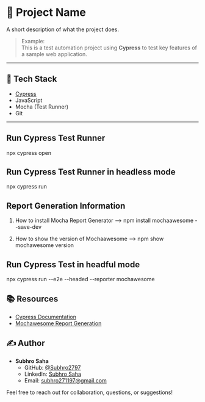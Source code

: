 # 📌 Project Name

A short description of what the project does.

> Example:  
> This is a test automation project using **Cypress** to test key features of a sample web application.

---

## 🚀 Tech Stack

- [Cypress](https://www.cypress.io/)
- JavaScript
- Mocha (Test Runner)
- Git

---


## Run Cypress Test Runner
npx cypress open


## Run Cypress Test Runner in headless mode

npx cypress run

## Report Generation Information 
1. How to install Mocha Report Generator 
--> npm install mochaawesome --save-dev

2. How to show the version of Mochaawesome
--> npm show mochawesome version

## Run Cypress Test in headful mode
npx cypress run --e2e --headed --reporter mochawesome


## 📚 Resources

- [Cypress Documentation](https://www.cypress.io/docs/)
- [Mochawesome Report Generation](https://www.npmjs.com/package/mochawesome)

## ✍️ Author

- **Subhro Saha**  
  - GitHub: [@Subhro2797](https://github.com/Subhro2797)  
  - LinkedIn: [Subhro Saha](https://www.linkedin.com/in/subhrosaha/)  
  - Email: subhro271197@gmail.com

Feel free to reach out for collaboration, questions, or suggestions!
